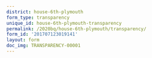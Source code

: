```yaml
---
district: house-6th-plymouth
form_type: transparency
unique_id: house-6th-plymouth-transparency
permalink: /2020bq/house-6th-plymouth/transparency/
form_id: '201707123019141'
layout: form
doc_img: TRANSPARENCY-00001
---
```

